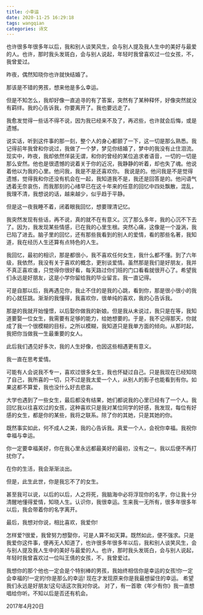 ```yaml
---
title: 小幸运
date: 2020-11-25 16:29:18
tags: wangqian
categories: 诗文
---
```

也许很多年很多年以后，我和别人谈笑风生，会与别人提及我人生中的美好与最爱的人。也许，那时我头发斑白，会与别人说起，年轻时我曾喜欢过一位女孩，不，我曾爱过。

昨夜，偶然知晓你也许就快结婚了。

那该是不错的男孩，想来他是多么幸运。

但是不知怎么，我却好像一直追寻的有了答案，突然有了某种释怀，好像突然就没有羁绊。我的心告诉我，你要离开了。我也要远走了。

我愈发觉得一些话不得不说，因为我已经来不及了，再迟些，也许就会后悔，或是遗憾。

说实话，听到这件事的那一刻，整个人的身心都颤了一下，这一切是那么熟悉。我记得前年我曾和你说过，我做了一个梦，梦见你结婚了，梦中的我没有止住泪流。现实中，昨夜，我却依然佯装无谓，和你的曾经的某位追求者语音，一切的一切是那么安然。他也是很遗憾的说着关于你的近况，我静静的听着，却也失了魂。他说着他以为我的心里。他问我，我是不是还喜欢你。 我说是的。他问我是不是觉得遗憾，觉得我和你还没有机会在一起，我知道我不是，我还是回答是的。他问语气透着无奈哀伤，而我那刻的心绪早已在这十年来的任意的回忆中四处飘散，混乱，我理不清，我想说的话，越来越少，似乎趋于平静。

但是这一夜我睡不着，闭着眼我回忆，想要理清记忆。

我突然发现有些话，再不说，真的就不在有意义。沉了那么多年，我的心沉不下去了。因为，我发现某些情感，已在我的心里生根。突然心痛，这像是一个漩涡，我已陷了进去。脑子里的回忆，还有那些我看到的别人的爱情，看的那些名著，我知道，我在经历人生还算有点特色的人生。

我回忆，最初的相识，那是都很小，我不喜欢任何女生，我什么都不懂。到了六年级，我依然，我没有关于喜欢的概念，更别谈爱情。虽然那是我们是好朋友，我并不真正喜欢谁，只觉得你很好看，每天路过你们班的门口看看就很开心了。希望我们永远是好朋友，这是小学你留给我的毕业留言。我一直记得。

可是自那以后，我再遇见你，我止不住的是我的心跳，看到你，那是很小很小的我的心就狂跳。渐渐的我懂得，我喜欢你，很单纯的喜欢，我的心告诉我。

那是的我就开始憧憬，以后娶你做我的新娘。但是我从未说过，我只是在等，我知道要娶一位女生，我需要有足够的能力，给她想要的。于是，我不记得那天，你就成了我一个很模糊的目标，之所以模糊，我知道只是我单方面的倾向。从那时起，我把你当做我一生最重要的女人。

此后我们遇见好多次，我的人生好像，也因这些相遇更有意义。

我一直在思考爱情。

可能有人会说我不专一，喜欢过很多女生，我也怀疑过自己。只是我现在已经知晓了自己，我所喜的一切，只不过是我太爱一个人，从别人的影子也能看到有你。如果这都不算爱，我也没什么好去悲哀。

大学也遇到了一些女生，最后都没有结果，她们都说我的心里已经有了一个人。我回忆我以往喜欢过的女孩，这种喜欢只是我对某位同学的好感，我发现，每位有好感的女生，都是你的某些，我将之联系。除了你的其她，只是其她的你。

既然事实如此，何不成人之美，我的心告诉我。真爱一个人，会祝你幸福。我祝你幸福与幸运。

你一定要幸福美好，你在我心里永远都最美好的最初，没有之一。我以后便不再打扰你了。

在你的生活，我会渐渐淡出。

但是，此生此世，你是我忘不了的女生。

甚至我可以说，以后的以后，人之将死，我脑海中必将浮现你的名字，你让我十分清醒地懂得爱情，知晓人生。认识你，我很幸运。生来我一无所有，很多年很多年以后，我会带着你的名字离开。

最后，我想对你说，相比喜欢，我爱你!

怎样爱?很爱，我曾努力想娶你，可是人算不如天算。既然如此，便不强求。只是我爱你这件事，便再无人知道了，也许很多年很多年以后，我和别人谈笑风生，会与别人提及我人生中的美好与最爱的人。也许，那时我头发斑白，会与别人说起，年轻时我曾喜欢过一位叫王倩的女孩，不，我曾爱过。

我想你的那个他也一定会是个特别棒的男孩，我始终相信你是幸运的女孩!你一定会幸福的!一定的!你是那么的幸运!
现在才发现原来你是我最想留住的幸运。
希望我们永远是好朋友!这句话这次我对你说。
对了，有一首歌《年少有你》我一直想唱给你听。不知以后是否还有机会。

2017年4月20日
